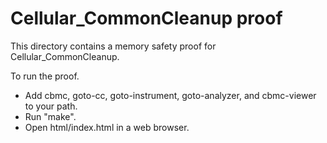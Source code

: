 # Cellular_CommonCleanup proof

This directory contains a memory safety proof for Cellular_CommonCleanup.

To run the proof.

- Add cbmc, goto-cc, goto-instrument, goto-analyzer, and cbmc-viewer to your
  path.
- Run "make".
- Open html/index.html in a web browser.
